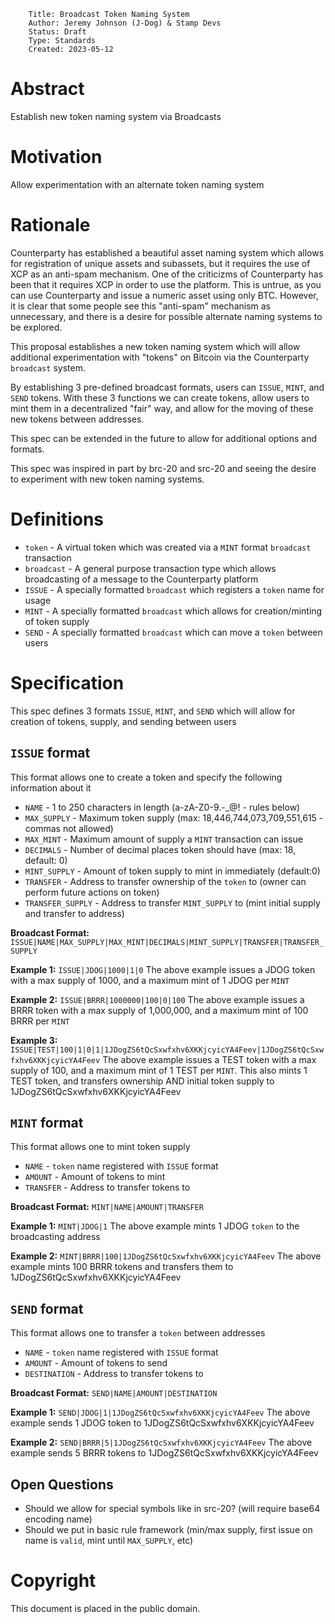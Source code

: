         Title: Broadcast Token Naming System 
        Author: Jeremy Johnson (J-Dog) & Stamp Devs
        Status: Draft
        Type: Standards
        Created: 2023-05-12

# Abstract
Establish new token naming system via Broadcasts

# Motivation
Allow experimentation with an alternate token naming system

# Rationale
Counterparty has established a beautiful asset naming system which allows for registration of unique assets and subassets, but it requires the use of XCP as an anti-spam mechanism. One of the criticizms of Counterparty has been that it requires XCP in order to use the platform. This is untrue, as you can use Counterparty and issue a numeric asset using only BTC. However, it is clear that some people see this "anti-spam" mechanism as unnecessary, and there is a desire for possible alternate naming systems to be explored.

This proposal establishes a new token naming system which will allow additional experimentation with "tokens" on Bitcoin via the Counterparty `broadcast` system.

By establishing 3 pre-defined broadcast formats, users can `ISSUE`, `MINT`, and `SEND` tokens. With these 3 functions we can create tokens, allow users to mint them in a decentralized "fair" way, and allow for the moving of these new tokens between addresses. 

This spec can be extended in the future to allow for additional options and formats.

This spec was inspired in part by brc-20 and src-20 and seeing the desire to experiment with new token naming systems.

# Definitions

- `token` - A virtual token which was created via a `MINT` format `broadcast` transaction
- `broadcast` - A general purpose transaction type which allows broadcasting of a message to the Counterparty platform
- `ISSUE` - A specially formatted `broadcast` which registers a `token` name for usage
- `MINT` - A specially formatted `broadcast` which allows for creation/minting of token supply 
- `SEND` - A specially formatted `broadcast` which can move a `token` between users

# Specification
This spec defines 3 formats `ISSUE`, `MINT`, and `SEND` which will allow for creation of tokens, supply, and sending between users

## `ISSUE` format
This format allows one to create a token and specify the following information about it

- `NAME` - 1 to 250 characters in length (a-zA-Z0-9.-_@! - rules below)
- `MAX_SUPPLY` - Maximum token supply (max: 18,446,744,073,709,551,615 - commas not allowed)
- `MAX_MINT` - Maximum amount of supply a `MINT` transaction can issue
- `DECIMALS` - Number of decimal places token should have (max: 18, default: 0)
- `MINT_SUPPLY` - Amount of token supply to mint in immediately (default:0)
- `TRANSFER` - Address to transfer ownership of the `token` to (owner can perform future actions on token)
- `TRANSFER_SUPPLY` - Address to transfer `MINT_SUPPLY` to (mint initial supply and transfer to address)

**Broadcast Format:**
`ISSUE|NAME|MAX_SUPPLY|MAX_MINT|DECIMALS|MINT_SUPPLY|TRANSFER|TRANSFER_SUPPLY`

**Example 1:**
`ISSUE|JDOG|1000|1|0`
The above example issues a JDOG token with a max supply of 1000, and a maximum mint of 1 JDOG per `MINT`

**Example 2:**
`ISSUE|BRRR|1000000|100|0|100`
The above example issues a BRRR token with a max supply of 1,000,000, and a maximum mint of 100 BRRR per `MINT`

**Example 3:**
`ISSUE|TEST|100|1|0|1|1JDogZS6tQcSxwfxhv6XKKjcyicYA4Feev|1JDogZS6tQcSxwfxhv6XKKjcyicYA4Feev`
The above example issues a TEST token with a max supply of 100, and a maximum mint of 1 TEST per `MINT`. This also mints 1 TEST token, and transfers ownership AND initial token supply to 1JDogZS6tQcSxwfxhv6XKKjcyicYA4Feev

## `MINT` format
This format allows one to mint token supply

- `NAME` - `token` name registered with `ISSUE` format
- `AMOUNT` - Amount of tokens to mint
- `TRANSFER` - Address to transfer tokens to

**Broadcast Format:**
`MINT|NAME|AMOUNT|TRANSFER`

**Example 1:**
`MINT|JDOG|1`
The above example mints 1 JDOG `token` to the broadcasting address

**Example 2:**
`MINT|BRRR|100|1JDogZS6tQcSxwfxhv6XKKjcyicYA4Feev`
The above example mints 100 BRRR tokens and transfers them to 1JDogZS6tQcSxwfxhv6XKKjcyicYA4Feev 

## `SEND` format
This format allows one to transfer a `token` between addresses

- `NAME` - `token` name registered with `ISSUE` format
- `AMOUNT` - Amount of tokens to send
- `DESTINATION` - Address to transfer tokens to

**Broadcast Format:**
`SEND|NAME|AMOUNT|DESTINATION`

**Example 1:**
`SEND|JDOG|1|1JDogZS6tQcSxwfxhv6XKKjcyicYA4Feev`
The above example sends 1 JDOG token to 1JDogZS6tQcSxwfxhv6XKKjcyicYA4Feev

**Example 2:**
`SEND|BRRR|5|1JDogZS6tQcSxwfxhv6XKKjcyicYA4Feev`
The above example sends 5 BRRR tokens to 1JDogZS6tQcSxwfxhv6XKKjcyicYA4Feev

## Open Questions
- Should we allow for special symbols like in src-20? (will require base64 encoding name)
- Should we put in basic rule framework (min/max supply, first issue on name is `valid`, mint until `MAX_SUPPLY`, etc)

# Copyright
This document is placed in the public domain.